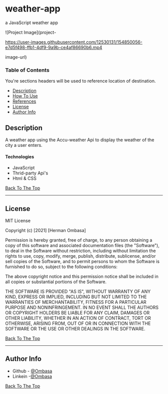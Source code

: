 # weather-app
a JavaScript weather app

![Project Image](project-

https://user-images.githubusercontent.com/12530131/154850056-e7d5f498-ffb1-4df9-9a9b-ce4af86690b6.mp4

image-url)

### Table of Contents
You're sections headers will be used to reference location of destination.

- [Description](#description)
- [How To Use](#how-to-use)
- [References](#references)
- [License](#license)
- [Author Info](#author-info)

## Description

A weather app using the  Accu-weather Api to display the weather of the city a user enters.


#### Technologies

- JavaScript
- Thrid-party Api's
- Html & CSS

[Back To The Top](#weather-app)

---

## License

MIT License

Copyright (c) [2021] [Herman Ombasa]

Permission is hereby granted, free of charge, to any person obtaining a copy
of this software and associated documentation files (the "Software"), to deal
in the Software without restriction, including without limitation the rights
to use, copy, modify, merge, publish, distribute, sublicense, and/or sell
copies of the Software, and to permit persons to whom the Software is
furnished to do so, subject to the following conditions:

The above copyright notice and this permission notice shall be included in all
copies or substantial portions of the Software.

THE SOFTWARE IS PROVIDED "AS IS", WITHOUT WARRANTY OF ANY KIND, EXPRESS OR
IMPLIED, INCLUDING BUT NOT LIMITED TO THE WARRANTIES OF MERCHANTABILITY,
FITNESS FOR A PARTICULAR PURPOSE AND NONINFRINGEMENT. IN NO EVENT SHALL THE
AUTHORS OR COPYRIGHT HOLDERS BE LIABLE FOR ANY CLAIM, DAMAGES OR OTHER
LIABILITY, WHETHER IN AN ACTION OF CONTRACT, TORT OR OTHERWISE, ARISING FROM,
OUT OF OR IN CONNECTION WITH THE SOFTWARE OR THE USE OR OTHER DEALINGS IN THE
SOFTWARE.

[Back To The Top](#weather-app)

---

## Author Info

- Github - [@Ombasa](https://github.com/haman1)
- Linkein -[@Ombasa](https://www.linkedin.com/in/ombasa-herman/)

[Back To The Top](#weather-app)


